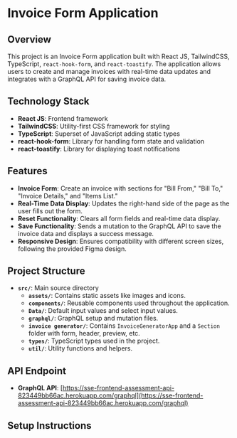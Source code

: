 # Invoice Form Application

## Overview

This project is an Invoice Form application built with React JS, TailwindCSS, TypeScript, `react-hook-form`, and `react-toastify`. The application allows users to create and manage invoices with real-time data updates and integrates with a GraphQL API for saving invoice data.

## Technology Stack

- **React JS**: Frontend framework
- **TailwindCSS**: Utility-first CSS framework for styling
- **TypeScript**: Superset of JavaScript adding static types
- **react-hook-form**: Library for handling form state and validation
- **react-toastify**: Library for displaying toast notifications

## Features

- **Invoice Form**: Create an invoice with sections for "Bill From," "Bill To," "Invoice Details," and "Items List."
- **Real-Time Data Display**: Updates the right-hand side of the page as the user fills out the form.
- **Reset Functionality**: Clears all form fields and real-time data display.
- **Save Functionality**: Sends a mutation to the GraphQL API to save the invoice data and displays a success message.
- **Responsive Design**: Ensures compatibility with different screen sizes, following the provided Figma design.

## Project Structure

- **`src/`**: Main source directory
  - **`assets/`**: Contains static assets like images and icons.
  - **`components/`**: Reusable components used throughout the application.
  - **`Data/`**: Default input values and select input values.
  - **`graphql/`**: GraphQL setup and mutation files.
  - **`invoice generator/`**: Contains `InvoiceGeneratorApp` and a `Section` folder with form, header, preview, etc.
  - **`types/`**: TypeScript types used in the project.
  - **`util/`**: Utility functions and helpers.

## API Endpoint

- **GraphQL API**: [https://sse-frontend-assessment-api-823449bb66ac.herokuapp.com/graphql](https://sse-frontend-assessment-api-823449bb66ac.herokuapp.com/graphql)

## Setup Instructions


